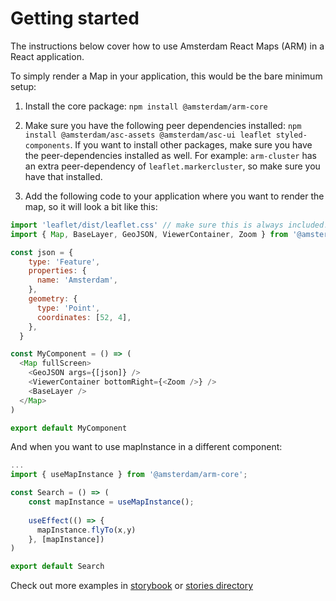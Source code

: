 # Getting started

The instructions below cover how to use Amsterdam React Maps (ARM) in a React application.

To simply render a Map in your application, this would be the bare minimum setup:

1. Install the core package: `npm install @amsterdam/arm-core`

2. Make sure you have the following peer dependencies installed:
`npm install @amsterdam/asc-assets @amsterdam/asc-ui leaflet styled-components`. If you want to install other packages, make sure you have the peer-dependencies installed as well. For example:
`arm-cluster` has an extra peer-dependency of `leaflet.markercluster`, so make sure you have that installed.

3. Add the following code to your application where you want to render the map, so it will look a bit like this:

```js
import 'leaflet/dist/leaflet.css' // make sure this is always included!
import { Map, BaseLayer, GeoJSON, ViewerContainer, Zoom } from '@amsterdam/arm-core'

const json = {
    type: 'Feature',
    properties: {
      name: 'Amsterdam',
    },
    geometry: {
      type: 'Point',
      coordinates: [52, 4],
    },
  }

const MyComponent = () => (
  <Map fullScreen>
    <GeoJSON args={[json]} />
    <ViewerContainer bottomRight={<Zoom />} />
    <BaseLayer />
  </Map>
)

export default MyComponent
```
And when you want to use mapInstance in a different component:

```js
...
import { useMapInstance } from '@amsterdam/arm-core';

const Search = () => (
    const mapInstance = useMapInstance();
    
    useEffect(() => {
      mapInstance.flyTo(x,y)
    }, [mapInstance])
)

export default Search
```
Check out more examples in [storybook](https://amsterdam.github.io/amsterdam-react-maps/#/) or [stories directory](https://github.com/Amsterdam/amsterdam-react-maps/tree/master/stories)

